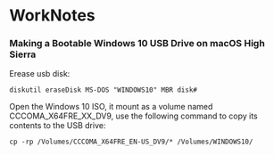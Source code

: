 # WorkNotes

### Making a Bootable Windows 10 USB Drive on macOS High Sierra

Erease usb disk:
```
diskutil eraseDisk MS-DOS "WINDOWS10" MBR disk#
```

Open the Windows 10 ISO, it mount as a volume named CCCOMA_X64FRE_XX_DV9, use the following command to copy its contents to the USB drive:
```
cp -rp /Volumes/CCCOMA_X64FRE_EN-US_DV9/* /Volumes/WINDOWS10/
```

